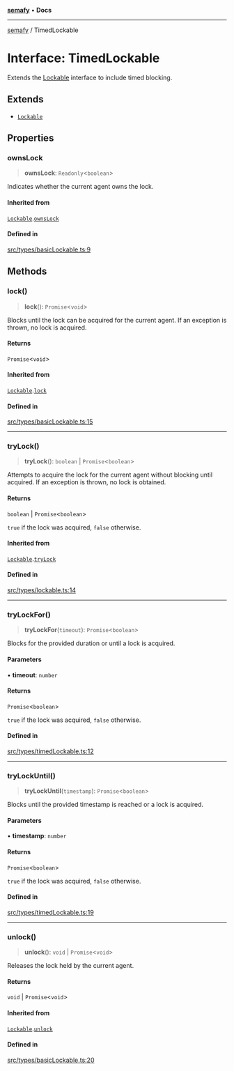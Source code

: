 [**semafy**](../README.md) • **Docs**

***

[semafy](../globals.md) / TimedLockable

# Interface: TimedLockable

Extends the [Lockable](Lockable.md) interface to include timed blocking.

## Extends

- [`Lockable`](Lockable.md)

## Properties

### ownsLock

> **ownsLock**: `Readonly`\<`boolean`\>

Indicates whether the current agent owns the lock.

#### Inherited from

[`Lockable`](Lockable.md).[`ownsLock`](Lockable.md#ownslock)

#### Defined in

[src/types/basicLockable.ts:9](https://github.com/havelessbemore/semafy/blob/bc2afcafa5917c57eff4df5c0126278459b970d5/src/types/basicLockable.ts#L9)

## Methods

### lock()

> **lock**(): `Promise`\<`void`\>

Blocks until the lock can be acquired for the current agent.
If an exception is thrown, no lock is acquired.

#### Returns

`Promise`\<`void`\>

#### Inherited from

[`Lockable`](Lockable.md).[`lock`](Lockable.md#lock)

#### Defined in

[src/types/basicLockable.ts:15](https://github.com/havelessbemore/semafy/blob/bc2afcafa5917c57eff4df5c0126278459b970d5/src/types/basicLockable.ts#L15)

***

### tryLock()

> **tryLock**(): `boolean` \| `Promise`\<`boolean`\>

Attempts to acquire the lock for the current agent
without blocking until acquired. If an exception
is thrown, no lock is obtained.

#### Returns

`boolean` \| `Promise`\<`boolean`\>

`true` if the lock was acquired, `false` otherwise.

#### Inherited from

[`Lockable`](Lockable.md).[`tryLock`](Lockable.md#trylock)

#### Defined in

[src/types/lockable.ts:14](https://github.com/havelessbemore/semafy/blob/bc2afcafa5917c57eff4df5c0126278459b970d5/src/types/lockable.ts#L14)

***

### tryLockFor()

> **tryLockFor**(`timeout`): `Promise`\<`boolean`\>

Blocks for the provided duration or until a lock is acquired.

#### Parameters

• **timeout**: `number`

#### Returns

`Promise`\<`boolean`\>

`true` if the lock was acquired, `false` otherwise.

#### Defined in

[src/types/timedLockable.ts:12](https://github.com/havelessbemore/semafy/blob/bc2afcafa5917c57eff4df5c0126278459b970d5/src/types/timedLockable.ts#L12)

***

### tryLockUntil()

> **tryLockUntil**(`timestamp`): `Promise`\<`boolean`\>

Blocks until the provided timestamp is reached or a lock is acquired.

#### Parameters

• **timestamp**: `number`

#### Returns

`Promise`\<`boolean`\>

`true` if the lock was acquired, `false` otherwise.

#### Defined in

[src/types/timedLockable.ts:19](https://github.com/havelessbemore/semafy/blob/bc2afcafa5917c57eff4df5c0126278459b970d5/src/types/timedLockable.ts#L19)

***

### unlock()

> **unlock**(): `void` \| `Promise`\<`void`\>

Releases the lock held by the current agent.

#### Returns

`void` \| `Promise`\<`void`\>

#### Inherited from

[`Lockable`](Lockable.md).[`unlock`](Lockable.md#unlock)

#### Defined in

[src/types/basicLockable.ts:20](https://github.com/havelessbemore/semafy/blob/bc2afcafa5917c57eff4df5c0126278459b970d5/src/types/basicLockable.ts#L20)
